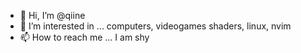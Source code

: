 - 👋 Hi, I’m @qiine
- 👀 I’m interested in ... computers, videogames shaders, linux, nvim
- 📫 How to reach me ... I am shy

<!---
qiine/qiine is a ✨ special ✨ repository because its `README.md` (this file) appears on your GitHub profile.
You can click the Preview link to take a look at your changes.
--->
